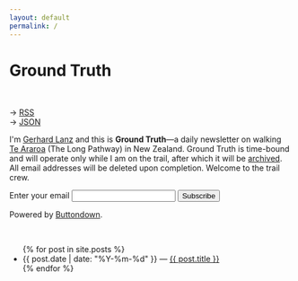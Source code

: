 ```yaml
---
layout: default
permalink: /
---
```


# Ground Truth
<br>

→ [RSS](https://buttondown.email/gerhard/rss)<br>
→ [JSON](https://feed2json.org/convert?url=https%3A%2F%2Fbuttondown.email%2Fgerhard%2Frss)<br>

I'm [Gerhard Lanz](https://gerhardla.nz) and this is **Ground Truth**—a daily newsletter on walking [Te Araroa](https://www.teararoa.org.nz) (The Long Pathway) in New Zealand. Ground Truth is time-bound and will operate only while I am on the trail, after which it will be [archived](https://buttondown.email/gerhard/archive). All email addresses will be deleted upon completion. Welcome to the trail crew.
<br>

<form
  action="https://buttondown.email/api/emails/embed-subscribe/gerhard"
  method="post"
  target="popupwindow"
  onsubmit="window.open('https://buttondown.email/garhard', 'popupwindow')"
  class="embeddable-buttondown-form">
  <label for="bd-email">Enter your email</label>
  <input type="email" name="email" id="bd-email" />
  <input type="hidden" value="1" name="embed" />
  <input type="submit" value="Subscribe" />
  <p>
  Powered by <a href="https://buttondown.email" target="_blank">Buttondown</a>.
  </p>
</form>
<br>
<ul>
  {% for post in site.posts %}
    <li>
        <span>{{ post.date | date: "%Y-%m-%d" }}</span> — <a href="{{ post.url }}">{{ post.title }}</a>
    </li>
  {% endfor %}
</ul>
